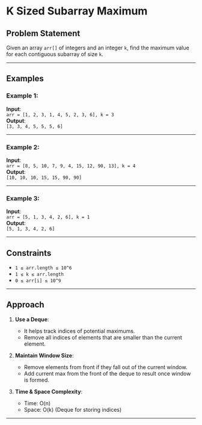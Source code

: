 # K Sized Subarray Maximum

## Problem Statement
Given an array `arr[]` of integers and an integer `k`, find the maximum value for each contiguous subarray of size `k`.

---

## Examples

### Example 1:
**Input**:  
`arr = [1, 2, 3, 1, 4, 5, 2, 3, 6], k = 3`  
**Output**:  
`[3, 3, 4, 5, 5, 5, 6]`  

---

### Example 2:
**Input**:  
`arr = [8, 5, 10, 7, 9, 4, 15, 12, 90, 13], k = 4`  
**Output**:  
`[10, 10, 10, 15, 15, 90, 90]`  

---

### Example 3:
**Input**:  
`arr = [5, 1, 3, 4, 2, 6], k = 1`  
**Output**:  
`[5, 1, 3, 4, 2, 6]`  

---

## Constraints
- `1 ≤ arr.length ≤ 10^6`  
- `1 ≤ k ≤ arr.length`  
- `0 ≤ arr[i] ≤ 10^9`  

---

## Approach
1. **Use a Deque**:
   - It helps track indices of potential maximums.
   - Remove all indices of elements that are smaller than the current element.

2. **Maintain Window Size**:
   - Remove elements from front if they fall out of the current window.
   - Add current max from the front of the deque to result once window is formed.

3. **Time & Space Complexity**:
   - Time: O(n)
   - Space: O(k) (Deque for storing indices)

---
